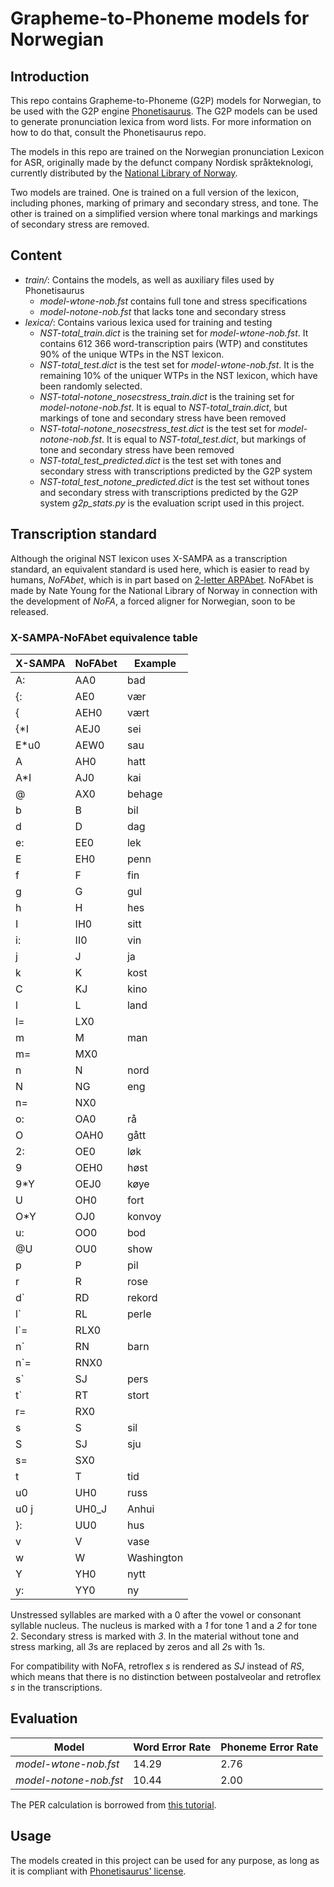 # Grapheme-to-Phoneme models for Norwegian

## Introduction
This repo contains Grapheme-to-Phoneme (G2P) models for Norwegian, to be used with the G2P engine [Phonetisaurus](https://github.com/AdolfVonKleist/Phonetisaurus).
The G2P models can be used to generate pronunciation lexica from word lists. For more information on how to do that, consult the Phonetisaurus repo.

The models in this repo are trained on the Norwegian pronunciation Lexicon for ASR, originally made by the defunct company Nordisk språkteknologi, currently distributed
by the [National Library of Norway](https://www.nb.no/sprakbanken/en/resource-catalogue/oai-nb-no-sbr-23/).

Two models are trained. One is trained on a full version of the lexicon, including phones, marking of primary and secondary stress, and tone. The other is trained on a
simplified version where tonal markings and markings of secondary stress are removed. 

## Content
* *train/*: Contains the models, as well as auxiliary files used by Phonetisaurus 
    * *model-wtone-nob.fst* contains full tone and stress specifications
    * *model-notone-nob.fst* that lacks tone and secondary stress
* *lexica/*: Contains various lexica used for training and testing
    * *NST-total_train.dict* is the training set for *model-wtone-nob.fst*. It contains 612 366 word-transcription pairs (WTP) and constitutes 90% of the unique WTPs in the NST lexicon. 
    * *NST-total_test.dict* is the test set for *model-wtone-nob.fst*. It is the remaining 10% of the uniquer WTPs in the NST lexicon, which have been randomly selected.
    * *NST-total-notone_nosecstress_train.dict* is the training set for *model-notone-nob.fst*. It is equal to *NST-total_train.dict*, but markings of tone and secondary stress have been removed
    * *NST-total-notone_nosecstress_test.dict* is the test set for *model-notone-nob.fst*. It is equal to *NST-total_test.dict*, but markings of tone and secondary stress have been removed
    * *NST-total_test_predicted.dict* is the test set with tones and secondary stress with transcriptions predicted by the G2P system
    * *NST-total_test_notone_predicted.dict* is the test set without tones and secondary stress with transcriptions predicted by the G2P system
*g2p_stats.py* is the evaluation script used in this project.

## Transcription standard
Although the original NST lexicon uses X-SAMPA as a transcription standard, an equivalent standard is used here, which is easier to read by humans, *NoFAbet*, which is in part based on [2-letter ARPAbet](https://en.wikipedia.org/wiki/ARPABET). NoFAbet is made by Nate Young for the National Library of Norway in connection with the development of *NoFA*, a forced aligner for Norwegian, soon to be released.

### X-SAMPA-NoFAbet equivalence table
X-SAMPA | NoFAbet | Example
--- | --- | ---
A: | AA0 | bad
{: | AE0 | vær
{ | AEH0 | vært
{*I | AEJ0 | sei
E*u0 | AEW0 | sau
A | AH0 | hatt
A*I | AJ0 | kai
@ | AX0 | behage
b | B | bil
d | D | dag
e: | EE0 | lek
E | EH0 | penn
f | F | fin
g | G | gul
h | H | hes
I | IH0 | sitt
i: | II0 | vin
j | J | ja
k | K | kost
C | KJ | kino
l | L | land
l= | LX0 | 
m | M | man
m= | MX0 | 
n | N | nord
N | NG | eng
n= | NX0 | 
o: | OA0 | rå
O | OAH0 | gått
2: | OE0 | løk
9 | OEH0 | høst
9*Y | OEJ0 | køye
U | OH0 | fort
O*Y | OJ0 | konvoy
u: | OO0 | bod
@U | OU0 | show
p | P | pil
r | R | rose
d` | RD | rekord
l` | RL | perle
l`= | RLX0 | 
n` | RN | barn
n`= | RNX0 | 
s` | SJ | pers
t` | RT | stort
r= | RX0 | 
s | S | sil
S | SJ | sju
s= | SX0 | 
t | T | tid
u0 | UH0 | russ
u0 j | UH0_J | Anhui
}: | UU0 | hus
v | V | vase
w | W | Washington
Y | YH0 | nytt
y: | YY0 | ny

Unstressed syllables are marked with a 0 after the vowel or consonant syllable nucleus. The nucleus is marked with a *1* for tone 1 and a *2* for tone 2. Secondary stress is marked with *3*. In the material without tone and stress marking, all *3*s are replaced by zeros and all *2*s with 1s.

For compatibility with NoFA, retroflex *s* is rendered as *SJ* instead of *RS*, which means that there is no distinction between postalveolar and retroflex *s* in the transcriptions.

## Evaluation

Model | Word Error Rate | Phoneme Error Rate
--- | --- | ---
*model-wtone-nob.fst* | 14.29 | 2.76
*model-notone-nob.fst* | 10.44 | 2.00

The PER calculation is borrowed from [this tutorial](https://fehiepsi.github.io/blog/grapheme-to-phoneme/).

## Usage
The models created in this project can be used for any purpose, as long as it is compliant with [Phonetisaurus' license](https://github.com/AdolfVonKleist/Phonetisaurus/blob/master/LICENSE). 
